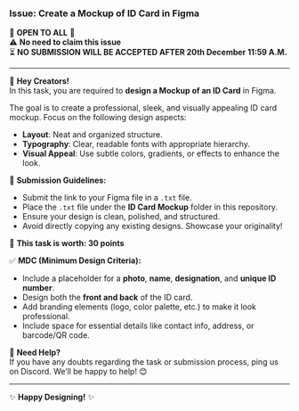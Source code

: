 ### Issue: Create a Mockup of ID Card in Figma  
🌟 **OPEN TO ALL** 🌟  
⚠️ **No need to claim this issue**  
⏳ **NO SUBMISSION WILL BE ACCEPTED AFTER 20th December 11:59 A.M.**

---

🎨 **Hey Creators!**  
In this task, you are required to **design a Mockup of an ID Card** in Figma.  

The goal is to create a professional, sleek, and visually appealing ID card mockup. Focus on the following design aspects:  

- **Layout**: Neat and organized structure.  
- **Typography**: Clear, readable fonts with appropriate hierarchy.  
- **Visual Appeal**: Use subtle colors, gradients, or effects to enhance the look.  

📌 **Submission Guidelines:**  
- Submit the link to your Figma file in a `.txt` file.  
- Place the `.txt` file under the **ID Card Mockup** folder in this repository.  
- Ensure your design is clean, polished, and structured.  
- Avoid directly copying any existing designs. Showcase your originality!  

🔖 **This task is worth: 30 points**  

✅ **MDC (Minimum Design Criteria):**  
- Include a placeholder for a **photo**, **name**, **designation**, and **unique ID number**.  
- Design both the **front and back** of the ID card.  
- Add branding elements (logo, color palette, etc.) to make it look professional.  
- Include space for essential details like contact info, address, or barcode/QR code.  

💬 **Need Help?**  
If you have any doubts regarding the task or submission process, ping us on Discord. We’ll be happy to help! 😊  

---

✨ **Happy Designing!** ✨  
